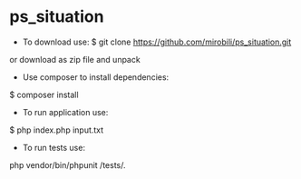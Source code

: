 # ps_situation

- To download use: 
$ git clone https://github.com/mirobili/ps_situation.git

or  download as zip file and unpack


- Use composer to install dependencies:
  
$ composer install

- To run application use:
  
$ php index.php input.txt


- To run tests use:
  
php vendor/bin/phpunit /tests/.
